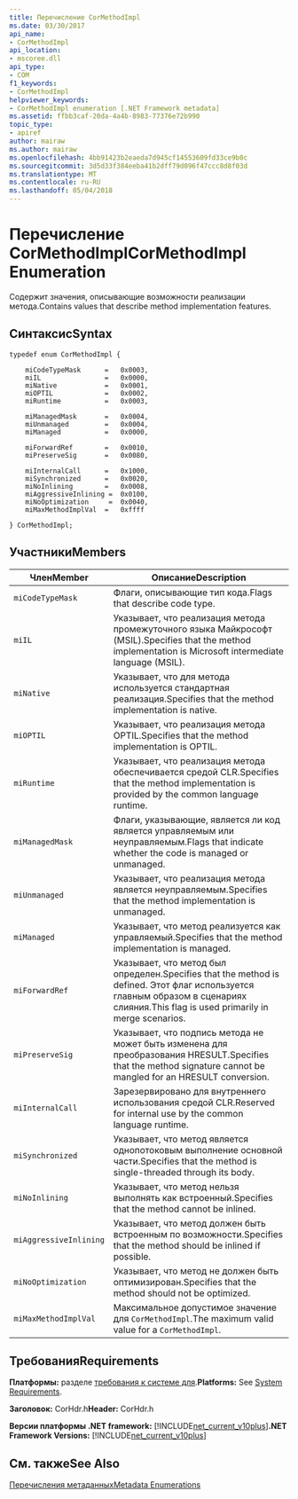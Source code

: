 ```yaml
---
title: Перечисление CorMethodImpl
ms.date: 03/30/2017
api_name:
- CorMethodImpl
api_location:
- mscoree.dll
api_type:
- COM
f1_keywords:
- CorMethodImpl
helpviewer_keywords:
- CorMethodImpl enumeration [.NET Framework metadata]
ms.assetid: ffbb3caf-20da-4a4b-8983-77376e72b990
topic_type:
- apiref
author: mairaw
ms.author: mairaw
ms.openlocfilehash: 4bb91423b2eaeda7d945cf14553609fd33ce9b0c
ms.sourcegitcommit: 3d5d33f384eeba41b2dff79d096f47ccc8d8f03d
ms.translationtype: MT
ms.contentlocale: ru-RU
ms.lasthandoff: 05/04/2018
---
```

# <a name="cormethodimpl-enumeration"></a><span data-ttu-id="565ca-102">Перечисление CorMethodImpl</span><span class="sxs-lookup"><span data-stu-id="565ca-102">CorMethodImpl Enumeration</span></span>
<span data-ttu-id="565ca-103">Содержит значения, описывающие возможности реализации метода.</span><span class="sxs-lookup"><span data-stu-id="565ca-103">Contains values that describe method implementation features.</span></span>  
  
## <a name="syntax"></a><span data-ttu-id="565ca-104">Синтаксис</span><span class="sxs-lookup"><span data-stu-id="565ca-104">Syntax</span></span>  
  
```  
typedef enum CorMethodImpl {  
  
    miCodeTypeMask      =   0x0003,  
    miIL                =   0x0000,  
    miNative            =   0x0001,  
    miOPTIL             =   0x0002,  
    miRuntime           =   0x0003,  
  
    miManagedMask       =   0x0004,  
    miUnmanaged         =   0x0004,  
    miManaged           =   0x0000,  
  
    miForwardRef        =   0x0010,  
    miPreserveSig       =   0x0080,  
  
    miInternalCall      =   0x1000,  
    miSynchronized      =   0x0020,  
    miNoInlining        =   0x0008,  
    miAggressiveInlining =  0x0100,  
    miNoOptimization     =  0x0040,  
    miMaxMethodImplVal  =   0xffff  
  
} CorMethodImpl;  
```  
  
## <a name="members"></a><span data-ttu-id="565ca-105">Участники</span><span class="sxs-lookup"><span data-stu-id="565ca-105">Members</span></span>  
  
|<span data-ttu-id="565ca-106">Член</span><span class="sxs-lookup"><span data-stu-id="565ca-106">Member</span></span>|<span data-ttu-id="565ca-107">Описание</span><span class="sxs-lookup"><span data-stu-id="565ca-107">Description</span></span>|  
|------------|-----------------|  
|`miCodeTypeMask`|<span data-ttu-id="565ca-108">Флаги, описывающие тип кода.</span><span class="sxs-lookup"><span data-stu-id="565ca-108">Flags that describe code type.</span></span>|  
|`miIL`|<span data-ttu-id="565ca-109">Указывает, что реализация метода промежуточного языка Майкрософт (MSIL).</span><span class="sxs-lookup"><span data-stu-id="565ca-109">Specifies that the method implementation is Microsoft intermediate language (MSIL).</span></span>|  
|`miNative`|<span data-ttu-id="565ca-110">Указывает, что для метода используется стандартная реализация.</span><span class="sxs-lookup"><span data-stu-id="565ca-110">Specifies that the method implementation is native.</span></span>|  
|`miOPTIL`|<span data-ttu-id="565ca-111">Указывает, что реализация метода OPTIL.</span><span class="sxs-lookup"><span data-stu-id="565ca-111">Specifies that the method implementation is OPTIL.</span></span>|  
|`miRuntime`|<span data-ttu-id="565ca-112">Указывает, что реализация метода обеспечивается средой CLR.</span><span class="sxs-lookup"><span data-stu-id="565ca-112">Specifies that the method implementation is provided by the common language runtime.</span></span>|  
|`miManagedMask`|<span data-ttu-id="565ca-113">Флаги, указывающие, является ли код является управляемым или неуправляемым.</span><span class="sxs-lookup"><span data-stu-id="565ca-113">Flags that indicate whether the code is managed or unmanaged.</span></span>|  
|`miUnmanaged`|<span data-ttu-id="565ca-114">Указывает, что реализация метода является неуправляемым.</span><span class="sxs-lookup"><span data-stu-id="565ca-114">Specifies that the method implementation is unmanaged.</span></span>|  
|`miManaged`|<span data-ttu-id="565ca-115">Указывает, что метод реализуется как управляемый.</span><span class="sxs-lookup"><span data-stu-id="565ca-115">Specifies that the method implementation is managed.</span></span>|  
|`miForwardRef`|<span data-ttu-id="565ca-116">Указывает, что метод был определен.</span><span class="sxs-lookup"><span data-stu-id="565ca-116">Specifies that the method is defined.</span></span> <span data-ttu-id="565ca-117">Этот флаг используется главным образом в сценариях слияния.</span><span class="sxs-lookup"><span data-stu-id="565ca-117">This flag is used primarily in merge scenarios.</span></span>|  
|`miPreserveSig`|<span data-ttu-id="565ca-118">Указывает, что подпись метода не может быть изменена для преобразования HRESULT.</span><span class="sxs-lookup"><span data-stu-id="565ca-118">Specifies that the method signature cannot be mangled for an HRESULT conversion.</span></span>|  
|`miInternalCall`|<span data-ttu-id="565ca-119">Зарезервировано для внутреннего использования средой CLR.</span><span class="sxs-lookup"><span data-stu-id="565ca-119">Reserved for internal use by the common language runtime.</span></span>|  
|`miSynchronized`|<span data-ttu-id="565ca-120">Указывает, что метод является однопотоковым выполнение основной части.</span><span class="sxs-lookup"><span data-stu-id="565ca-120">Specifies that the method is single-threaded through its body.</span></span>|  
|`miNoInlining`|<span data-ttu-id="565ca-121">Указывает, что метод нельзя выполнять как встроенный.</span><span class="sxs-lookup"><span data-stu-id="565ca-121">Specifies that the method cannot be inlined.</span></span>|  
|`miAggressiveInlining`|<span data-ttu-id="565ca-122">Указывает, что метод должен быть встроенным по возможности.</span><span class="sxs-lookup"><span data-stu-id="565ca-122">Specifies that the method should be inlined if possible.</span></span>|  
|`miNoOptimization`|<span data-ttu-id="565ca-123">Указывает, что метод не должен быть оптимизирован.</span><span class="sxs-lookup"><span data-stu-id="565ca-123">Specifies that the method should not be optimized.</span></span>|  
|`miMaxMethodImplVal`|<span data-ttu-id="565ca-124">Максимальное допустимое значение для `CorMethodImpl`.</span><span class="sxs-lookup"><span data-stu-id="565ca-124">The maximum valid value for a `CorMethodImpl`.</span></span>|  
  
## <a name="requirements"></a><span data-ttu-id="565ca-125">Требования</span><span class="sxs-lookup"><span data-stu-id="565ca-125">Requirements</span></span>  
 <span data-ttu-id="565ca-126">**Платформы:** разделе [требования к системе для](../../../../docs/framework/get-started/system-requirements.md).</span><span class="sxs-lookup"><span data-stu-id="565ca-126">**Platforms:** See [System Requirements](../../../../docs/framework/get-started/system-requirements.md).</span></span>  
  
 <span data-ttu-id="565ca-127">**Заголовок:** CorHdr.h</span><span class="sxs-lookup"><span data-stu-id="565ca-127">**Header:** CorHdr.h</span></span>  
  
 <span data-ttu-id="565ca-128">**Версии платформы .NET framework:** [!INCLUDE[net_current_v10plus](../../../../includes/net-current-v10plus-md.md)]</span><span class="sxs-lookup"><span data-stu-id="565ca-128">**.NET Framework Versions:** [!INCLUDE[net_current_v10plus](../../../../includes/net-current-v10plus-md.md)]</span></span>  
  
## <a name="see-also"></a><span data-ttu-id="565ca-129">См. также</span><span class="sxs-lookup"><span data-stu-id="565ca-129">See Also</span></span>  
 [<span data-ttu-id="565ca-130">Перечисления метаданных</span><span class="sxs-lookup"><span data-stu-id="565ca-130">Metadata Enumerations</span></span>](../../../../docs/framework/unmanaged-api/metadata/metadata-enumerations.md)
